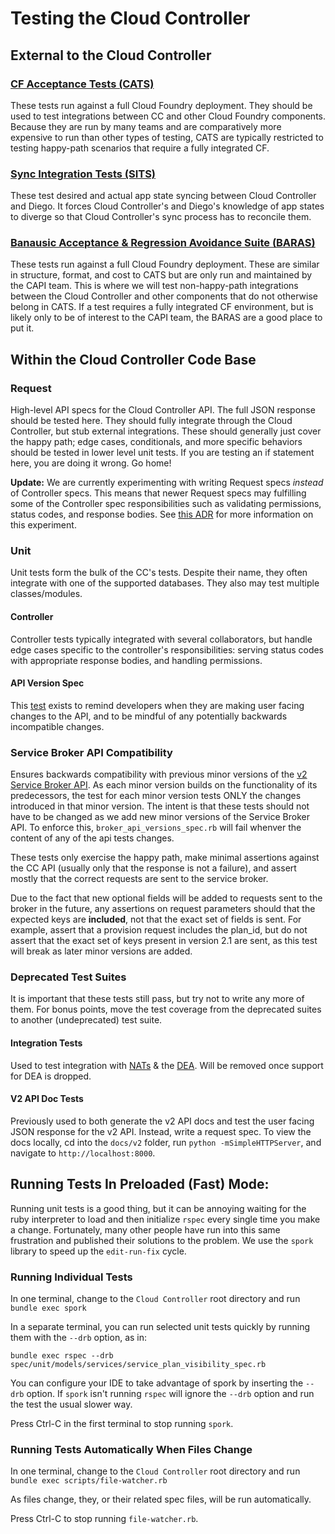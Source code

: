 # Testing the Cloud Controller

## External to the Cloud Controller

### [CF Acceptance Tests (CATS)](https://github.com/cloudfoundry/cf-acceptance-tests/)

These tests run against a full Cloud Foundry deployment. They should be used to test integrations between CC and other Cloud Foundry components. Because they are run by many teams and are comparatively more expensive to run than other types of testing, CATS are typically restricted to testing happy-path scenarios that require a fully integrated CF.

### [Sync Integration Tests (SITS)](https://github.com/cloudfoundry/sync-integration-tests)

These test desired and actual app state syncing between Cloud Controller and Diego. It forces Cloud Controller's and Diego's knowledge of app states to diverge so that Cloud Controller's sync process has to reconcile them.

### [Banausic Acceptance & Regression Avoidance Suite (BARAS)](https://github.com/cloudfoundry/capi-bara-tests)

These tests run against a full Cloud Foundry deployment. These are similar in structure, format, and cost to CATS but are only run and maintained by the CAPI team. This is where we will test non-happy-path integrations between the Cloud Controller and other components that do not otherwise belong in CATS. If a test requires a fully integrated CF environment, but is likely only to be of interest to the CAPI team, the BARAS are a good place to put it.

## Within the Cloud Controller Code Base

### Request

High-level API specs for the Cloud Controller API. The full JSON response should be tested here. They should fully integrate through the Cloud Controller, but stub external integrations. These should generally just cover the happy path; edge cases, conditionals, and more specific behaviors should be tested in lower level unit tests. If you are testing an if statement here, you are doing it wrong. Go home!

**Update:** We are currently experimenting with writing Request specs _instead_ of Controller specs. This means that newer Request specs may fulfilling some of the Controller spec responsibilities such as validating permissions, status codes, and response bodies.
See [this ADR](https://github.com/cloudfoundry/cloud_controller_ng/blob/master/decisions/0003-switching-to-request-specs-for-controllers.md) for more information on this experiment.

### Unit

Unit tests form the bulk of the CC's tests. Despite their name, they often integrate with one of the supported databases. They also may test multiple classes/modules.

#### Controller

Controller tests typically integrated with several collaborators, but handle edge cases specific to the controller's responsibilities: serving status codes with appropriate response bodies, and handling permissions.

#### API Version Spec

This [test](spec/api/api_version_spec.rb) exists to remind developers when they are making user facing changes to the API, and to be mindful of any potentially backwards incompatible changes. 

### Service Broker API Compatibility

Ensures backwards compatibility with previous minor versions of the [v2 Service Broker API](http://docs.cloudfoundry.org/services/api.html). As each minor version builds on the functionality
of its predecessors, the test for each minor version tests ONLY the changes introduced in that minor version.
The intent is that these tests should not have to be changed as we add
new minor versions of the Service Broker API. To enforce this, `broker_api_versions_spec.rb` will fail
whenver the content of any of the api tests changes.

These tests only exercise the happy path, make minimal assertions against the CC API
(usually only that the response is not a failure), and assert mostly that the correct requests are
sent to the service broker.

Due to the fact that new optional fields will be added
to requests sent to the broker in the future, any assertions on request parameters should that the
expected keys are **included**, not that the exact set of fields is sent. For example, assert that
a provision request includes the plan_id, but do not assert that the exact set of keys present in
version 2.1 are sent, as this test will break as later minor versions are added.

### Deprecated Test Suites

It is important that these tests still pass, but try not to write any more of them. For bonus points, move the test coverage from the deprecated suites to another (undeprecated) test suite.

#### Integration Tests

Used to test integration with [NATs](https://github.com/cloudfoundry/nats-release) & the [DEA](https://github.com/cloudfoundry/dea_ng). Will be removed once support for DEA is dropped.

#### V2 API Doc Tests

Previously used to both generate the v2 API docs and test the user facing JSON response for the v2 API. Instead, write a request spec.
To view the docs locally, cd into the `docs/v2` folder, run `python -mSimpleHTTPServer`, and navigate to `http://localhost:8000`.

## Running Tests In Preloaded (Fast) Mode:

Running unit tests is a good thing, but it can be annoying waiting for
the ruby interpreter to load and then initialize `rspec` every single
time you make a change. Fortunately, many other people have run into
this same frustration and published their solutions to the problem. We
use the `spork` library to speed up the `edit-run-fix` cycle.

### Running Individual Tests

In one terminal, change to the `Cloud Controller` root directory and run `bundle exec spork`

In a separate terminal, you can run selected unit tests quickly by running them with the `--drb` option, as in:

    bundle exec rspec --drb spec/unit/models/services/service_plan_visibility_spec.rb

You can configure your IDE to take advantage of spork by inserting the `--drb` option. If `spork` isn't running `rspec` will ignore the `--drb` option and run the test the usual slower way.

Press Ctrl-C in the first terminal to stop running `spork`.

### Running Tests Automatically When Files Change

In one terminal, change to the `Cloud Controller` root directory and run `bundle exec scripts/file-watcher.rb`

As files change, they, or their related spec files, will be run automatically.

Press Ctrl-C to stop running `file-watcher.rb`.
